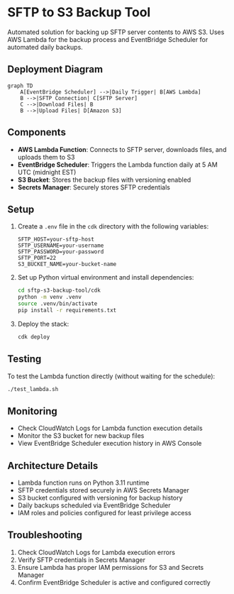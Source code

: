 # SFTP to S3 Backup Tool

Automated solution for backing up SFTP server contents to AWS S3. Uses AWS Lambda for the backup process and EventBridge Scheduler for automated daily backups.

## Deployment Diagram
```mermaid
graph TD
    A[EventBridge Scheduler] -->|Daily Trigger| B[AWS Lambda]
    B -->|SFTP Connection| C[SFTP Server]
    C -->|Download Files| B
    B -->|Upload Files| D[Amazon S3]
```

## Components
- **AWS Lambda Function**: Connects to SFTP server, downloads files, and uploads them to S3
- **EventBridge Scheduler**: Triggers the Lambda function daily at 5 AM UTC (midnight EST)
- **S3 Bucket**: Stores the backup files with versioning enabled
- **Secrets Manager**: Securely stores SFTP credentials

## Setup
1. Create a `.env` file in the `cdk` directory with the following variables:
   ```
   SFTP_HOST=your-sftp-host
   SFTP_USERNAME=your-username
   SFTP_PASSWORD=your-password
   SFTP_PORT=22
   S3_BUCKET_NAME=your-bucket-name
   ```

2. Set up Python virtual environment and install dependencies:
   ```sh
   cd sftp-s3-backup-tool/cdk
   python -m venv .venv
   source .venv/bin/activate
   pip install -r requirements.txt
   ```

3. Deploy the stack:
   ```sh
   cdk deploy
   ```

## Testing
To test the Lambda function directly (without waiting for the schedule):
```sh
./test_lambda.sh
```

## Monitoring
- Check CloudWatch Logs for Lambda function execution details
- Monitor the S3 bucket for new backup files
- View EventBridge Scheduler execution history in AWS Console

## Architecture Details
- Lambda function runs on Python 3.11 runtime
- SFTP credentials stored securely in AWS Secrets Manager
- S3 bucket configured with versioning for backup history
- Daily backups scheduled via EventBridge Scheduler
- IAM roles and policies configured for least privilege access

## Troubleshooting
1. Check CloudWatch Logs for Lambda execution errors
2. Verify SFTP credentials in Secrets Manager
3. Ensure Lambda has proper IAM permissions for S3 and Secrets Manager
4. Confirm EventBridge Scheduler is active and configured correctly 